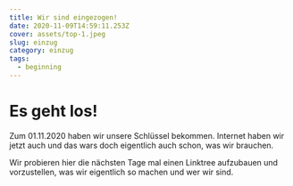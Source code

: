 ```yaml
---
title: Wir sind eingezogen!
date: 2020-11-09T14:59:11.253Z
cover: assets/top-1.jpeg
slug: einzug
category: einzug
tags:
  - beginning
---
```

# Es geht los!

Zum 01.11.2020 haben wir unsere Schlüssel bekommen. Internet haben wir jetzt auch und das wars doch eigentlich auch schon, was wir brauchen. 



Wir probieren hier die nächsten Tage mal einen Linktree aufzubauen und vorzustellen, was wir eigentlich so machen und wer wir sind.